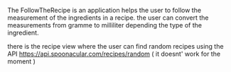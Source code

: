 The FollowTheRecipe is an application helps the user to follow the measurement of the ingredients in a recipe.
the user can convert the measurements from  gramme to milliliter depending the type of the ingredient.

there is the recipe view where the user can find random recipes using the API https://api.spoonacular.com/recipes/random ( it doesnt' work for the moment )
